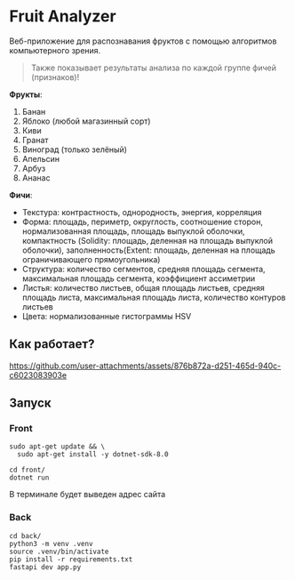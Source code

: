# Fruit Analyzer

Веб-приложение для распознавания фруктов с помощью алгоритмов компьютерного зрения. 
> Также показывает результаты анализа по каждой группе фичей (признаков)!

**Фрукты**:
1. Банан
1. Яблоко (любой магазинный сорт)
1. Киви
1. Гранат
1. Виноград (только зелёный)
1. Апельсин
1. Арбуз
1. Ананас

**Фичи**:
- Текстура: контрастность, однородность, энергия, корреляция
- Форма: площадь, периметр, округлость, соотношение сторон, нормализованная площадь, площадь выпуклой оболочки, компактность (Solidity: площадь, деленная на площадь выпуклой оболочки), заполненность(Extent: площадь, деленная на площадь ограничивающего прямоугольника)
- Структура: количество сегментов, средняя площадь сегмента, максимальная площадь сегмента, коэффициент ассиметрии
- Листья: количество листьев, общая площадь листьев, средняя площадь листа, максимальная площадь листа, количество контуров листьев
- Цвета: нормализованные гистограммы HSV

## Как работает?

https://github.com/user-attachments/assets/876b872a-d251-465d-940c-c6023083903e

## Запуск

### Front

```
sudo apt-get update && \
  sudo apt-get install -y dotnet-sdk-8.0
```

```
cd front/
dotnet run
```

В терминале будет выведен адрес сайта

### Back

```
cd back/
python3 -m venv .venv
source .venv/bin/activate
pip install -r requirements.txt
fastapi dev app.py
```
